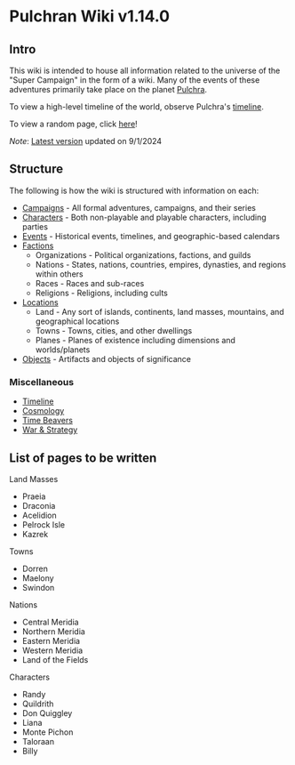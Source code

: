 # Pulchran Wiki v1.14.0

## Intro

This wiki is intended to house all information related to the universe of the "Super Campaign" in the form of a wiki. Many of the events of these adventures primarily take place on the planet [Pulchra](Locations/Planes/pulchra.md).

To view a high-level timeline of the world, observe Pulchra's [timeline](Events/timeline.md).

To view a random page, click [here](https://flooger25.github.io/DnD_Wiki/random)!

*Note*: [Latest version](https://github.com/Flooger25/DnD_Wiki/commits/master) updated on 9/1/2024

## Structure

The following is how the wiki is structured with information on each:

- [Campaigns](Campaigns/campaigns.md) - All formal adventures, campaigns, and their series
- [Characters](Characters/characters.md) - Both non-playable and playable characters, including parties
- [Events](Events/events.md) - Historical events, timelines, and geographic-based calendars
- [Factions](Factions/factions.md)
  - Organizations - Political organizations, factions, and guilds
  - Nations - States, nations, countries, empires, dynasties, and regions within others
  - Races - Races and sub-races
  - Religions - Religions, including cults
- [Locations](Locations/locations.md)
  - Land - Any sort of islands, continents, land masses, mountains, and geographical locations
  - Towns - Towns, cities, and other dwellings
  - Planes - Planes of existence including dimensions and worlds/planets
- [Objects](Objects/objects.md) - Artifacts and objects of significance

### Miscellaneous

- [Timeline](Events/timeline.md)
- [Cosmology](Locations/Planes/cosmology.md)
- [Time Beavers](Locations/Planes/time_beavers.md)
- [War & Strategy](Events/war.md)

## List of pages to be written

Land Masses

- Praeia
- Draconia
- Acelidion
- Pelrock Isle
- Kazrek

Towns

- Dorren
- Maelony
- Swindon

Nations

- Central Meridia
- Northern Meridia
- Eastern Meridia
- Western Meridia
- Land of the Fields

Characters

- Randy
- Quildrith
- Don Quiggley
- Liana
- Monte Pichon
- Taloraan
- Billy
